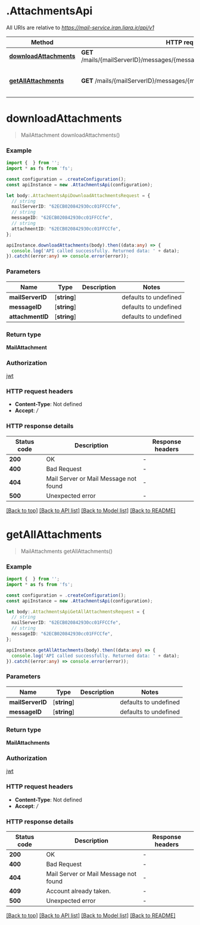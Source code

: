 # .AttachmentsApi

All URIs are relative to *https://mail-service.iran.liara.ir/api/v1*

Method | HTTP request | Description
------------- | ------------- | -------------
[**downloadAttachments**](AttachmentsApi.md#downloadAttachments) | **GET** /mails/{mailServerID}/messages/{messageID}/attachments/{attachmentID} | download attachment
[**getAllAttachments**](AttachmentsApi.md#getAllAttachments) | **GET** /mails/{mailServerID}/messages/{messageID}/attachments | get all attachments for message


# **downloadAttachments**
> MailAttachment downloadAttachments()


### Example


```typescript
import {  } from '';
import * as fs from 'fs';

const configuration = .createConfiguration();
const apiInstance = new .AttachmentsApi(configuration);

let body:.AttachmentsApiDownloadAttachmentsRequest = {
  // string
  mailServerID: "62ECB020842930cc01FFCCfe",
  // string
  messageID: "62ECB020842930cc01FFCCfe",
  // string
  attachmentID: "62ECB020842930cc01FFCCfe",
};

apiInstance.downloadAttachments(body).then((data:any) => {
  console.log('API called successfully. Returned data: ' + data);
}).catch((error:any) => console.error(error));
```


### Parameters

Name | Type | Description  | Notes
------------- | ------------- | ------------- | -------------
 **mailServerID** | [**string**] |  | defaults to undefined
 **messageID** | [**string**] |  | defaults to undefined
 **attachmentID** | [**string**] |  | defaults to undefined


### Return type

**MailAttachment**

### Authorization

[jwt](README.md#jwt)

### HTTP request headers

 - **Content-Type**: Not defined
 - **Accept**: */*


### HTTP response details
| Status code | Description | Response headers |
|-------------|-------------|------------------|
**200** | OK |  -  |
**400** | Bad Request |  -  |
**404** | Mail Server or Mail Message not found |  -  |
**500** | Unexpected error |  -  |

[[Back to top]](#) [[Back to API list]](README.md#documentation-for-api-endpoints) [[Back to Model list]](README.md#documentation-for-models) [[Back to README]](README.md)

# **getAllAttachments**
> MailAttachments getAllAttachments()


### Example


```typescript
import {  } from '';
import * as fs from 'fs';

const configuration = .createConfiguration();
const apiInstance = new .AttachmentsApi(configuration);

let body:.AttachmentsApiGetAllAttachmentsRequest = {
  // string
  mailServerID: "62ECB020842930cc01FFCCfe",
  // string
  messageID: "62ECB020842930cc01FFCCfe",
};

apiInstance.getAllAttachments(body).then((data:any) => {
  console.log('API called successfully. Returned data: ' + data);
}).catch((error:any) => console.error(error));
```


### Parameters

Name | Type | Description  | Notes
------------- | ------------- | ------------- | -------------
 **mailServerID** | [**string**] |  | defaults to undefined
 **messageID** | [**string**] |  | defaults to undefined


### Return type

**MailAttachments**

### Authorization

[jwt](README.md#jwt)

### HTTP request headers

 - **Content-Type**: Not defined
 - **Accept**: */*


### HTTP response details
| Status code | Description | Response headers |
|-------------|-------------|------------------|
**200** | OK |  -  |
**400** | Bad Request |  -  |
**404** | Mail Server or Mail Message not found |  -  |
**409** | Account already taken. |  -  |
**500** | Unexpected error |  -  |

[[Back to top]](#) [[Back to API list]](README.md#documentation-for-api-endpoints) [[Back to Model list]](README.md#documentation-for-models) [[Back to README]](README.md)


